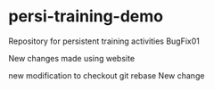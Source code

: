 # persi-training-demo
Repository for persistent training activities
BugFix01

New changes made using website

new modification to checkout git rebase
New change
